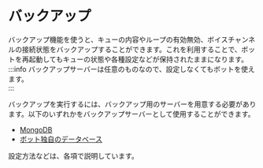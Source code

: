 # バックアップ
バックアップ機能を使うと、キューの内容やループの有効無効、ボイスチャンネルの接続状態をバックアップすることができます。これを利用することで、ボットを再起動してもキューの状態や各種設定などが保持されたままになります。
:::info
バックアップサーバーは任意のものなので、設定しなくてもボットを使えます。  
:::

バックアップを実行するには、バックアップ用のサーバーを用意する必要があります。以下のいずれかをバックアップサーバーとして使用することができます。

- [MongoDB](./mongo)
- [ボット独自のデータベース](./api)

設定方法などは、各項で説明しています。
